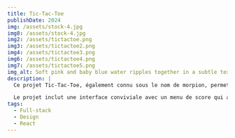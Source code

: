 ```yaml
---
title: Tic-Tac-Toe
publishDate: 2024 
img: /assets/stock-4.jpg
img8: /assets/stock-4.jpg
img2: /assets/tictactoe.png
img3: /assets/tictactoe2.png
img4: /assets/tictactoe3.png
img6: /assets/tictactoe4.png
img7: /assets/tictactoe5.png
img_alt: Soft pink and baby blue water ripples together in a subtle texture.
description: |
  Ce projet Tic-Tac-Toe, également connu sous le nom de morpion, permet à deux joueurs de s'affronter dans ce jeu classique. L'objectif est d'aligner trois symboles identiques (X ou O) sur une grille de 3x3.

  Le projet inclut une interface conviviale avec un menu de score qui affiche le nombre de victoires de chaque joueur. J'ai également intégré une logique pour gérer les tours de jeu, détecter les victoires et réinitialiser la partie.
tags:
  - Full-stack
  - Design
  - React
---
```



